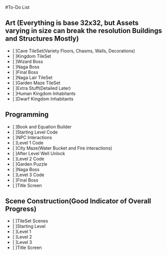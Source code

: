 #To-Do List

## Art (Everything is base 32x32, but Assets varying in size can break the resolution  Buildings and Structures Mostly)
- [ ]Cave TileSet(Variety Floors, Chasms, Walls, Decorations) 
- [ ]Kingdom TileSet
- [ ]Wizard Boss
- [ ]Naga Boss
- [ ]Final Boss
- [ ]Naga Lair TileSet
- [ ]Garden Maze TileSet
- [ ]Extra Stuff(Detailed Later)
- [ ]Human Kingdom Inhabitants
- [ ]Dwarf Kingdom Inhabitants

## Programming
- [ ]Book and Equation Builder
- [ ]Starting Level Code
- [ ]NPC Interactions
- [ ]Level 1 Code
- [ ]City Maze(Water Bucket and Fire interactions)
- [ ]After Level Well Unlock
- [ ]Level 2 Code
- [ ]Garden Puzzle
- [ ]Naga Boss
- [ ]Level 3 Code
- [ ]Final Boss
- [ ]Title Screen

## Scene Construction(Good Indicator of Overall Progress)
- [ ]TileSet Scenes
- [ ]Starting Level
- [ ]Level 1 
- [ ]Level 2
- [ ]Level 3
- [ ]Title Screen
